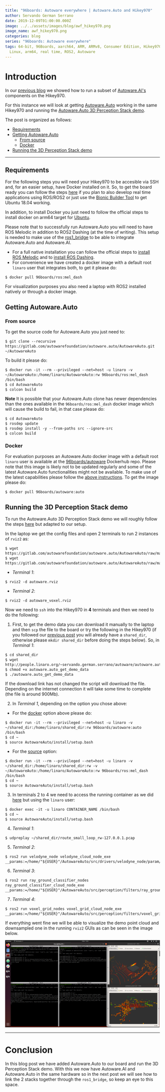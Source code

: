 ```yaml
---
title: "96boards: Autoware everywhere | Autoware.Auto and Hikey970"
author: Servando German Serrano
date: 2019-12-09T01:00:00.000Z
image: ../../assets/images/blog/awf_hikey970.png
image_name: awf_hikey970.png
categories: blog
series: "96boards: Autoware everywhere"
tags: 64-bit, 96Boards, aarch64, ARM, ARMv8, Consumer Edition, Hikey970, Linaro,
  Linux, arm64, real time, ROS2, Autoware
---
```


# Introduction
In our [previous blog](https://www.96boards.org/blog/autoware.ai_hikey970/) we showed how to run a subset of [Autoware.AI's](https://www.autoware.ai/) components on the Hikey970.

For this instance we will look at getting [Autoware.Auto](https://www.autoware.auto/) working in the same Hikey970 and running the [Autoware.Auto 3D Perception Stack demo](https://autowarefoundation.gitlab.io/autoware.auto/AutowareAuto/perception-stack.html).

The post is organized as follows:
- [Requirements](#requirements)
- [Getting Autoware.Auto](#getting-autowareauto)
  - [From source](#from-source)
  - [Docker](#docker)
- [Running the 3D Perception Stack demo](#running-the-3d-perception-stack-demo)

***

## Requirements
For the following steps you will need your Hikey970 to be accesible via SSH and, for an easier setup, have Docker installed on it. So, to get the board ready you can follow the steps [here](https://www.96boards.org/blog/hikey970-rt/) if you plan to also develop real time applications using ROS/ROS2 or just use the [Bionic Builder Tool](https://discuss.96boards.org/t/tool-bionic-builder-automated-kernel-ubuntu-builder-for-hikey970/7879) to get Ubuntu 18.04 working.

In addition, to install Docker you just need to follow the official steps to install docker on arm64 target for [Ubuntu](https://docs.docker.com/install/linux/docker-ce/ubuntu/).

Please note that to successfully run Autoware.Auto you will need to have ROS Melodic in addition to ROS2 Dashing (at the time of writing). This setup is needed to make use of the [ros1_bridge](https://github.com/ros2/ros1_bridge) to be able to integrate Autoware.Auto and Autoware.AI.
- For a full native installation you can follow the official steps to [install ROS Melodic](http://wiki.ros.org/melodic/Installation/Ubuntu) and to [install ROS Dashing](https://index.ros.org/doc/ros2/Installation/Dashing/Linux-Install-Debians/).
- For convenience we have created a docker image with a default root `linaro` user that integrates both, to get it please do:
```
$ docker pull 96boards/ros:mel_dash
```

For visualization purposes you also need a laptop with ROS2 installed natively or through a docker image.

## Getting Autoware.Auto

### From source
To get the source code for Autoware.Auto you just need to:
```
$ git clone --recursive https://gitlab.com/autowarefoundation/autoware.auto/AutowareAuto.git ~/AutowareAuto
```

To build it please do:
```
$ docker run -it --rm --privileged --net=host -u linaro -v ~/AutowareAuto:/home/linaro/AutowareAuto:rw 96boards/ros:mel_dash /bin/bash
$ cd AutowareAuto
$ colcon build
```

**Note** It is possible that your Autoware.Auto clone has newer dependencies than the ones available in the `96boards/ros:mel_dash` docker image which will cause the build to fail, in that case please do:
```
$ cd AutowareAuto
$ rosdep update
$ rosdep install -y --from-paths src --ignore-src
$ colcon build
```

### Docker
For evaluation purposes an Autoware.Auto docker image with a default root `linaro` user is available at the [96boards/autoware](https://hub.docker.com/repository/docker/96boards/autoware) Dockerhub repo. Please note that this image is likely not to be updated regularly and some of the latest Autoware.Auto functionalities might not be available. To make use of the latest capabilities please follow the [above instructions](#from-source).
To get the image please do:
```
$ docker pull 96boards/autoware:auto
```

## Running the 3D Perception Stack demo

To run the Autoware.Auto 3D Perception Stack demo we will roughly follow the steps [here](https://autowarefoundation.gitlab.io/autoware.auto/AutowareAuto/perception-stack.html) but adapted to our setup.

In the laptop we get the config files and open 2 terminals to run 2 instances of `rviz2` as:
```
$ wget https://gitlab.com/autowarefoundation/autoware.auto/AutowareAuto/raw/master/src/tools/autoware_auto_examples/rviz2/autoware.rviz
$ wget https://gitlab.com/autowarefoundation/autoware.auto/AutowareAuto/raw/master/src/tools/autoware_auto_examples/rviz2/autoware_voxel.rviz
```
- _Terminal 1_:
```
$ rviz2 -d autoware.rviz
```
- _Terminal 2_:
```
$ rviz2 -d autoware_voxel.rviz
```

Now we need to `ssh` into the Hikey970 in **4** terminals and then we need to do the following:

1. First, to get the demo data you can download it manually to the laptop and then `scp` the file to the board or try the following in the Hikey970 (if you followed our [previous post](https://www.96boards.org/blog/autoware.ai_hikey970/) you will already have a `shared_dir`, otherwise please `mkdir shared_dir` before doing the steps below). So, in _Terminal 1_:
```
$ cd shared_dir
$ wget http://people.linaro.org/~servando.german.serrano/autoware/autoware.auto_get_demo_data
$ chmod +x autoware.auto_get_demo_data
$ ./autoware.auto_get_demo_data
```
If the download link has not changed the script will download the file. Depending on the internet connection it will take some time to complete (the file is around 900Mb).

2. In _Terminal 1_, depending on the option you chose above:
  - For the [docker](#docker) option above please do:
```
$ docker run -it --rm --privileged --net=host -u linaro -v ~/shared_dir:/home/linaro/shared_dir:rw 96boards/autoware:auto /bin/bash
$ cd ~
$ source AutowareAuto/install/setup.bash
```
  - For the [source](#from-source) option:
```
$ docker run -it --rm --privileged --net=host -u linaro -v ~/shared_dir:/home/linaro/shared_dir:rw -v ~/AutowareAuto:/home/linaro/AutowareAuto:rw 96boards/ros:mel_dash /bin/bash
$ cd ~
$ source AutowareAuto/install/setup.bash
```

3. In terminals 2 to 4 we need to access the running container as we did [here](https://www.96boards.org/blog/autoware.ai_hikey970/#in-hikey970) but using the `linaro` user:
```
$ docker exec -it -u linaro CONTAINER_NAME /bin/bash
$ cd ~
$ source AutowareAuto/install/setup.bash
```

4. _Terminal 1_:
```
$ udpreplay ~/shared_dir/route_small_loop_rw-127.0.0.1.pcap
```

5. _Terminal 2_:
```
$ ros2 run velodyne_node velodyne_cloud_node_exe __params:=/home/"${USER}"/AutowareAuto/src/drivers/velodyne_node/param/vlp16_test.param.yaml
```

6. _Terminal 3_:
```
$ ros2 run ray_ground_classifier_nodes ray_ground_classifier_cloud_node_exe __params:=/home/"${USER}"/AutowareAuto/src/perception/filters/ray_ground_classifier_nodes/param/vlp16_lexus.param.yaml
```

7. _Terminal 4_:
```
$ ros2 run voxel_grid_nodes voxel_grid_cloud_node_exe __params:=/home/"${USER}"/AutowareAuto/src/perception/filters/voxel_grid_nodes/param/vlp16_lexus_centroid.param.yaml
```

If everything went fine we will be able to visualize the demo point cloud and downsampled one in the running `rviz2` GUIs as can be seen in the image below.

![](/assets/images/blog/autoware_auto_hikey970.png)

***

# Conclusion

In this blog post we have added Autoware.Auto to our board and run the 3D Perception Stack demo. With this we now have Autoware.AI and Autoware.Auto in the same hardware so in the next post we will see how to link the 2 stacks together through the `ros1_bridge`, so keep an eye to this space.
